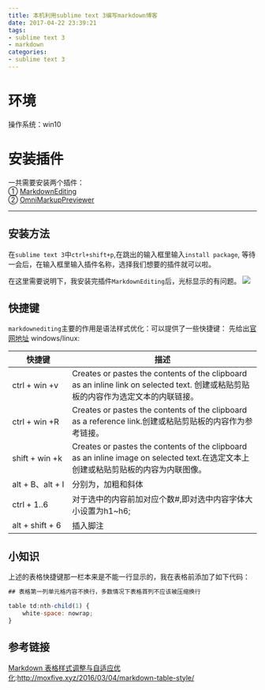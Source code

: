 ```yaml
---
title: 本机利用sublime text 3编写markdown博客
date: 2017-04-22 23:39:21
tags: 
- sublime text 3
- markdown
categories: 
- sublime text 3
---
```


# 环境
操作系统：win10

# 安装插件

一共需要安装两个插件：  
① [MarkdownEditing](https://github.com/SublimeText-Markdown/MarkdownEditing)  
② [OmniMarkupPreviewer](https://github.com/timonwong/OmniMarkupPreviewer)

---

## 安装方法

在`sublime text 3`中`ctrl+shift+p`,在跳出的输入框里输入`install package`,
等待一会后，在输入框里输入插件名称，选择我们想要的插件就可以啦。


在这里需要说明下，我安装完插件`MarkdownEditing`后，光标显示的有问题。
![](http://oov1xablp.bkt.clouddn.com/blog/%E5%85%89%E6%A0%87.png)

## 快捷键

`markdownediting`主要的作用是语法样式优化：可以提供了一些快捷键：
先给出[官网地址](https://github.com/SublimeText-Markdown/MarkdownEditing)
windows/linux:

<style>
table td:nth-child(1) {
    white-space: nowrap; 
}
</style>

|快捷键|描述|
|--------|--|
|ctrl + win +v | Creates or pastes the contents of the clipboard as an inline link on selected text.  创建或粘贴剪贴板的内容作为选定文本的内联链接。|
|ctrl + win +R | Creates or pastes the contents of the clipboard as a reference link.创建或粘贴剪贴板的内容作为参考链接。|
|shift + win +k|Creates or pastes the contents of the clipboard as an inline image on selected text.在选定文本上创建或粘贴剪贴板的内容为内联图像。|
|alt + B、alt + I|分别为，加粗和斜体|
|ctrl + 1..6 |对于选中的内容前加对应个数#,即对选中内容字体大小设置为h1~h6;|
|alt + shift + 6|插入脚注|

## 小知识

上述的表格快捷键那一栏本来是不能一行显示的，我在表格前添加了如下代码：
```javascript
## 表格第一列单元格内容不换行，多数情况下表格首列不应该被压缩换行

table td:nth-child(1) {
    white-space: nowrap; 
}
```

## 参考链接

[Markdown 表格样式调整与自适应优化](http://moxfive.xyz/2016/03/04/markdown-table-style/):http://moxfive.xyz/2016/03/04/markdown-table-style/